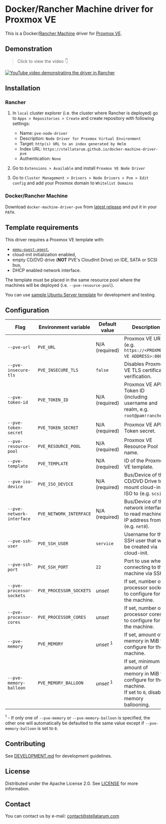 # Docker/Rancher Machine driver for Proxmox VE

This is a Docker/[Rancher Machine](https://github.com/rancher/machine) driver for [Proxmox VE](https://www.proxmox.com/en/proxmox-virtual-environment/overview).

## Demonstration

> Click to view the video 👇

[![YouTube video demonstrating the driver in Rancher](https://img.youtube.com/vi/aQBtw6XlxAE/maxresdefault.jpg)](https://www.youtube.com/watch?v=aQBtw6XlxAE)

## Installation

### Rancher

1. In `local` cluster explorer (i.e. the cluster where Rancher is deployed) go to `Apps > Repositories > Create` and create repository with following settings:

    * Name: `pve-node-driver`
    * Description: `Node Driver for Proxmox Virtual Environment`
    * Target: `http(s) URL to an index generated by Helm`
    * Index URL: `https://stellatarum.github.io/docker-machine-driver-pve`
    * Authentication: `None`

1. Go to `Extensions > Available` and install `Proxmox VE Node Driver`

1. Go to `Cluster Management > Drivers > Node Drivers > Pve > Edit config` and add your Proxmox domain to `Whitelist Domains`

### Docker/Rancher Machine

Download `docker-machine-driver-pve` from [latest release](https://github.com/Stellatarum/docker-machine-driver-pve/releases/latest) and put it in your `PATH`.

## Template requirements

This driver requires a Proxmox VE template with:

* [`qemu-guest-agent`](https://pve.proxmox.com/wiki/Qemu-guest-agent),
* cloud-init initialization enabled,
* empty CD/DVD drive (**NOT** PVE's CloudInit Drive) on IDE, SATA or SCSI bus,
* DHCP enabled network interface.

The template must be placed in the same resource pool where the machines will be deployed (i.e. `--pve-resource-pool`).

You can use [sample Ubuntu Server template](deploy/templates/ubuntu-server) for development and testing.

## Configuration

| Flag                      | Environment variable    | Default value                      | Description                                                                                                          |
| ------------------------- | ----------------------- | ---------------------------------- | -------------------------------------------------------------------------------------------------------------------- |
| `--pve-url`               | `PVE_URL`               | N/A (required)                     | Proxmox VE URL (e.g. `https://<PROXMOX VE ADDRESS>:8006`).                                                           |
| `--pve-insecure-tls`      | `PVE_INSECURE_TLS`      | `false`                            | Disables Proxmox VE TLS certificate verification.                                                                    |
| `--pve-token-id`          | `PVE_TOKEN_ID`          | N/A (required)                     | Proxmox VE API Token ID (including username and realm, e.g. `root@pam!rancher`).                                     |
| `--pve-token-secret`      | `PVE_TOKEN_SECRET`      | N/A (required)                     | Proxmox VE API Token secret.                                                                                         |
| `--pve-resource-pool`     | `PVE_RESOURCE_POOL`     | N/A (required)                     | Proxmox VE Resource Pool name.                                                                                       |
| `--pve-template`          | `PVE_TEMPLATE`          | N/A (required)                     | ID of the Proxmox VE template.                                                                                       |
| `--pve-iso-device`        | `PVE_ISO_DEVICE`        | N/A (required)                     | Bus/Device of the CD/DVD Drive to mount cloud-init ISO to (e.g. `scsi1`).                                            |
| `--pve-network-interface` | `PVE_NETWORK_INTERFACE` | N/A (required)                     | Bus/Device of the network interface to read machine's IP address from (e.g. `net0`).                                 |
| `--pve-ssh-user`          | `PVE_SSH_USER`          | `service`                          | Username for the SSH user that will be created via cloud-init.                                                       |
| `--pve-ssh-port`          | `PVE_SSH_PORT`          | `22`                               | Port to use when connecting to the machine via SSH.                                                                  |
| `--pve-processor-sockets` | `PVE_PROCESSOR_SOCKETS` | *unset*                            | If set, number of processor sockets to configure for the machine.                                                    |
| `--pve-processor-cores`   | `PVE_PROCESSOR_CORES`   | *unset*                            | If set, number of processor cores to configure for the machine.                                                      |
| `--pve-memory`            | `PVE_MEMORY`            | *unset* <sup>1</sup>               | If set, amount of memory in MiB to configure for the machine.                                                        |
| `--pve-memory-balloon`    | `PVE_MEMORY_BALLOON`    | *unset* <sup>1</sup>               | If set, minimum amount of memory in MiB to configure for the machine.<br> If set to `0`, disables memory ballooning. |

<sup>1</sup> - If only one of `--pve-memory` or `--pve-memory-balloon` is specified, the other one will automatically be defaulted to the same value except if `--pve-memory-balloon` is set to `0`.

## Contributing

See [DEVELOPMENT.md](./docs/DEVELOPMENT.md) for development guidelines.

## License

Distributed under the Apache License 2.0. See [LICENSE](./LICENSE) for more information.

## Contact

You can contact us by e-mail: [contact@stellatarum.com](mailto:contact@stellatarum.com)
